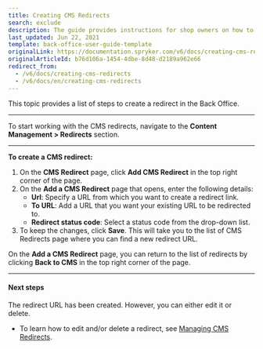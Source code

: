 ```yaml
---
title: Creating CMS Redirects
search: exclude
description: The guide provides instructions for shop owners on how to create CMS redirects in the Back Office.
last_updated: Jun 22, 2021
template: back-office-user-guide-template
originalLink: https://documentation.spryker.com/v6/docs/creating-cms-redirects
originalArticleId: b76d106a-1454-4dbe-8d48-d2189a962e66
redirect_from:
  - /v6/docs/creating-cms-redirects
  - /v6/docs/en/creating-cms-redirects
---
```


This topic provides a list of steps to create a redirect in the Back Office.
***
To start working with the CMS redirects, navigate to the **Content Management > Redirects** section.
***

**To create a CMS redirect:**
1. On the **CMS Redirect** page, click **Add CMS Redirect** in the top right corner of the page.
2. On the **Add a CMS Redirect** page that opens, enter the following details:
    * **Url**: Specify a URL from which you want to create a redirect link.
    * **To URL**: Add a URL that you want your existing URL to be redirected to.
    * **Redirect status code**: Select a status code from the drop-down list. 
3. To keep the changes, click **Save**. This will take you to the list of CMS Redirects page where you can find a new redirect URL.

On the **Add a CMS Redirect** page, you can return to the list of redirects by clicking **Back to CMS** in the top right corner of the page.
***
#### Next steps
The redirect URL has been created. However, you can either edit it or delete.

* To learn how to edit and/or delete a redirect, see [Managing CMS Redirects](/docs/scos/user/back-office-user-guides/{{page.version}}/content/redirects/managing-cms-redirects.html).
